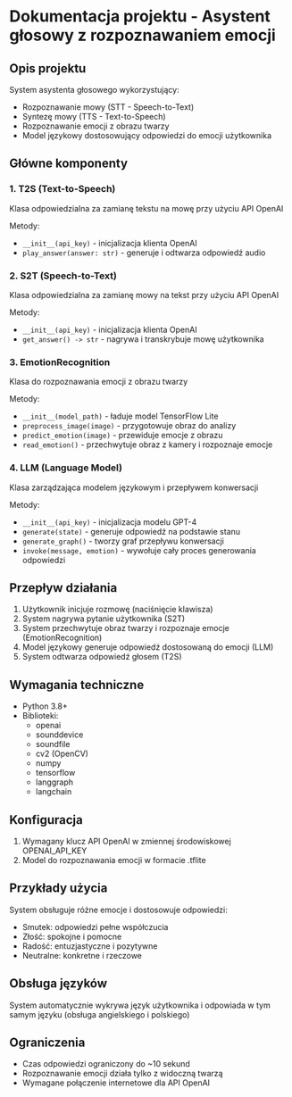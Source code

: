 # Dokumentacja projektu - Asystent głosowy z rozpoznawaniem emocji

## Opis projektu
System asystenta głosowego wykorzystujący:
- Rozpoznawanie mowy (STT - Speech-to-Text)
- Syntezę mowy (TTS - Text-to-Speech)
- Rozpoznawanie emocji z obrazu twarzy
- Model językowy dostosowujący odpowiedzi do emocji użytkownika

## Główne komponenty

### 1. T2S (Text-to-Speech)
Klasa odpowiedzialna za zamianę tekstu na mowę przy użyciu API OpenAI

Metody:
- `__init__(api_key)` - inicjalizacja klienta OpenAI
- `play_answer(answer: str)` - generuje i odtwarza odpowiedź audio

### 2. S2T (Speech-to-Text)
Klasa odpowiedzialna za zamianę mowy na tekst przy użyciu API OpenAI

Metody:
- `__init__(api_key)` - inicjalizacja klienta OpenAI
- `get_answer() -> str` - nagrywa i transkrybuje mowę użytkownika

### 3. EmotionRecognition
Klasa do rozpoznawania emocji z obrazu twarzy

Metody:
- `__init__(model_path)` - ładuje model TensorFlow Lite
- `preprocess_image(image)` - przygotowuje obraz do analizy
- `predict_emotion(image)` - przewiduje emocje z obrazu
- `read_emotion()` - przechwytuje obraz z kamery i rozpoznaje emocje

### 4. LLM (Language Model)
Klasa zarządzająca modelem językowym i przepływem konwersacji

Metody:
- `__init__(api_key)` - inicjalizacja modelu GPT-4
- `generate(state)` - generuje odpowiedź na podstawie stanu
- `generate_graph()` - tworzy graf przepływu konwersacji
- `invoke(message, emotion)` - wywołuje cały proces generowania odpowiedzi

## Przepływ działania
1. Użytkownik inicjuje rozmowę (naciśnięcie klawisza)
2. System nagrywa pytanie użytkownika (S2T)
3. System przechwytuje obraz twarzy i rozpoznaje emocje (EmotionRecognition)
4. Model językowy generuje odpowiedź dostosowaną do emocji (LLM)
5. System odtwarza odpowiedź głosem (T2S)

## Wymagania techniczne
- Python 3.8+
- Biblioteki:
  - openai
  - sounddevice
  - soundfile
  - cv2 (OpenCV)
  - numpy
  - tensorflow
  - langgraph
  - langchain

## Konfiguracja
1. Wymagany klucz API OpenAI w zmiennej środowiskowej OPENAI_API_KEY
2. Model do rozpoznawania emocji w formacie .tflite

## Przykłady użycia
System obsługuje różne emocje i dostosowuje odpowiedzi:
- Smutek: odpowiedzi pełne współczucia
- Złość: spokojne i pomocne
- Radość: entuzjastyczne i pozytywne
- Neutralne: konkretne i rzeczowe

## Obsługa języków
System automatycznie wykrywa język użytkownika i odpowiada w tym samym języku (obsługa angielskiego i polskiego)

## Ograniczenia
- Czas odpowiedzi ograniczony do ~10 sekund
- Rozpoznawanie emocji działa tylko z widoczną twarzą
- Wymagane połączenie internetowe dla API OpenAI